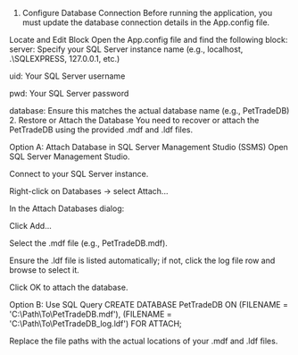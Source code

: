 1. Configure Database Connection
Before running the application, you must update the database connection details in the App.config file.

Locate and Edit <connectionStrings> Block
Open the App.config file and find the following block:
<connectionStrings>
  <add name="connStr" connectionString="server=.;uid=sa;pwd=123456;database=PetTradeDB" providerName="System.Data.SqlClient"/>
</connectionStrings>
server: Specify your SQL Server instance name (e.g., localhost, .\SQLEXPRESS, 127.0.0.1, etc.)

uid: Your SQL Server username

pwd: Your SQL Server password

database: Ensure this matches the actual database name (e.g., PetTradeDB)
2. Restore or Attach the Database
You need to recover or attach the PetTradeDB using the provided .mdf and .ldf files.

Option A: Attach Database in SQL Server Management Studio (SSMS)
Open SQL Server Management Studio.

Connect to your SQL Server instance.

Right-click on Databases → select Attach...

In the Attach Databases dialog:

Click Add...

Select the .mdf file (e.g., PetTradeDB.mdf).

Ensure the .ldf file is listed automatically; if not, click the log file row and browse to select it.

Click OK to attach the database.

Option B: Use SQL Query
CREATE DATABASE PetTradeDB
ON 
(FILENAME = 'C:\Path\To\PetTradeDB.mdf'),
(FILENAME = 'C:\Path\To\PetTradeDB_log.ldf')
FOR ATTACH;

Replace the file paths with the actual locations of your .mdf and .ldf files.
